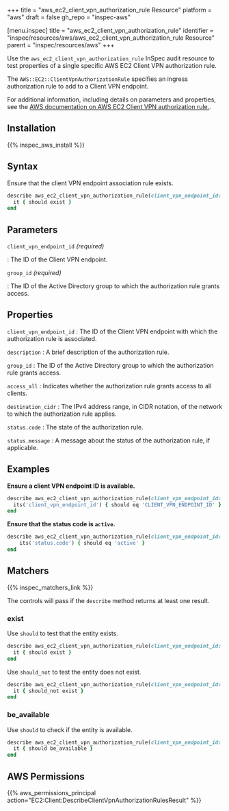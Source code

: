 +++
title = "aws_ec2_client_vpn_authorization_rule Resource"
platform = "aws"
draft = false
gh_repo = "inspec-aws"

[menu.inspec]
title = "aws_ec2_client_vpn_authorization_rule"
identifier = "inspec/resources/aws/aws_ec2_client_vpn_authorization_rule Resource"
parent = "inspec/resources/aws"
+++

Use the `aws_ec2_client_vpn_authorization_rule` InSpec audit resource to test properties of a single specific AWS EC2 Client VPN authorization rule.

The `AWS::EC2::ClientVpnAuthorizationRule` specifies an ingress authorization rule to add to a Client VPN endpoint.

For additional information, including details on parameters and properties, see the [AWS documentation on AWS EC2 Client VPN authorization rule.](https://docs.aws.amazon.com/AWSCloudFormation/latest/UserGuide/aws-resource-ec2-clientvpnauthorizationrule.html).

## Installation

{{% inspec_aws_install %}}

## Syntax

Ensure that the client VPN endpoint association rule exists.

```ruby
describe aws_ec2_client_vpn_authorization_rule(client_vpn_endpoint_id: "CLIENT_VPN_ENDPOINT_ID", group_id: "GROUP_ID") do
  it { should exist }
end
```

## Parameters

`client_vpn_endpoint_id` _(required)_

: The ID of the Client VPN endpoint.

`group_id` _(required)_

: The ID of the Active Directory group to which the authorization rule grants access.

## Properties

`client_vpn_endpoint_id`
: The ID of the Client VPN endpoint with which the authorization rule is associated.

`description`
: A brief description of the authorization rule.

`group_id`
: The ID of the Active Directory group to which the authorization rule grants access.

`access_all`
: Indicates whether the authorization rule grants access to all clients.

`destination_cidr`
: The IPv4 address range, in CIDR notation, of the network to which the authorization rule applies.

`status.code`
: The state of the authorization rule.

`status.message`
: A message about the status of the authorization rule, if applicable.

## Examples

**Ensure a client VPN endpoint ID is available.**

```ruby
describe aws_ec2_client_vpn_authorization_rule(client_vpn_endpoint_id: "CLIENT_VPN_ENDPOINT_ID", group_id: "GROUP_ID") do
  its('client_vpn_endpoint_id') { should eq 'CLIENT_VPN_ENDPOINT_ID' }
end
```

**Ensure that the status code is `active`.**

```ruby
describe aws_ec2_client_vpn_authorization_rule(client_vpn_endpoint_id: "CLIENT_VPN_ENDPOINT_ID", group_id: "GROUP_ID") do
    its('status.code') { should eq 'active' }
end
```

## Matchers

{{% inspec_matchers_link %}}

The controls will pass if the `describe` method returns at least one result.

### exist

Use `should` to test that the entity exists.

```ruby
describe aws_ec2_client_vpn_authorization_rule(client_vpn_endpoint_id: "CLIENT_VPN_ENDPOINT_ID", group_id: "GROUP_ID") do
  it { should exist }
end
```

Use `should_not` to test the entity does not exist.

```ruby
describe aws_ec2_client_vpn_authorization_rule(client_vpn_endpoint_id: "CLIENT_VPN_ENDPOINT_ID", group_id: "GROUP_ID") do
  it { should_not exist }
end
```

### be_available

Use `should` to check if the entity is available.

```ruby
describe aws_ec2_client_vpn_authorization_rule(client_vpn_endpoint_id: "CLIENT_VPN_ENDPOINT_ID", group_id: "GROUP_ID") do
  it { should be_available }
end
```

## AWS Permissions

{{% aws_permissions_principal action="EC2:Client:DescribeClientVpnAuthorizationRulesResult" %}}
